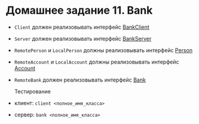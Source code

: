 # Домашнее задание 11. Bank
* `Client` должен реализовывать интерфейс [BankClient](https://github.com/geny200/itmo-bank-test/blob/master/ru/itmo/rain/common/bank/BankClient.java "BankClient")
* `Server` должен реализовывать интерфейс [BankServer](https://github.com/geny200/itmo-bank-test/blob/master/ru/itmo/rain/common/bank/BankServer.java "BankServer")

* `RemotePerson` и `LocalPerson` должны реализовывать интерфейс [Person](https://github.com/geny200/itmo-bank-test/blob/master/ru/itmo/rain/common/bank/Person.java "Person")
* `RemoteAccount` и `LocalAccount` должны реализовывать интерфейс [Account](https://github.com/geny200/itmo-bank-test/blob/master/ru/itmo/rain/common/bank/Account.java "Account")
* `RemoteBank` должен реализовывать интерфейс [Bank](https://github.com/geny200/itmo-bank-test/blob/master/ru/itmo/rain/common/bank/Bank.java "Bank")


    Тестирование
* клиент: `client <полное_имя_класса>`
* сервер: `bank <полное_имя_класса>`
